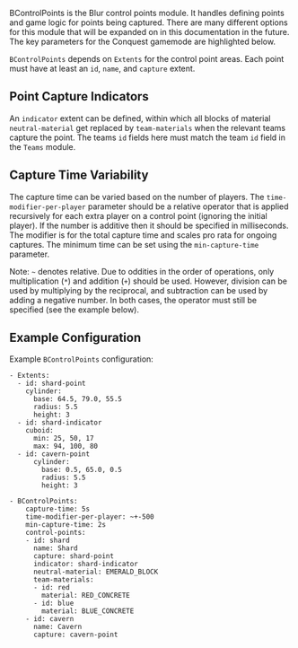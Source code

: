 BControlPoints is the Blur control points module. It handles defining points and game logic for points being captured. There are many different options for this module that will be expanded on in this documentation in the future. The key parameters for the Conquest gamemode are highlighted below.

`BControlPoints` depends on `Extents` for the control point areas. Each point must have at least an `id`, `name`, and `capture` extent.

## Point Capture Indicators
An `indicator` extent can be defined, within which all blocks of material `neutral-material` get replaced by `team-materials` when the relevant teams capture the point. The teams `id` fields here must match the team `id` field in the `Teams` module.

## Capture Time Variability
The capture time can be varied based on the number of players. The `time-modifier-per-player` parameter should be a relative operator that is applied recursively for each extra player on a control point (ignoring the initial player). If the number is additive then it should be specified in milliseconds. The modifier is for the total capture time and scales pro rata for ongoing captures. The minimum time can be set using the `min-capture-time` parameter.

Note: `~` denotes relative. Due to oddities in the order of operations, only multiplication (`*`) and addition (`+`) should be used. However, division can be used by multiplying by the reciprocal, and subtraction can be used by adding a negative number. In both cases, the operator must still be specified (see the example below).

## Example Configuration
Example `BControlPoints` configuration:

```
- Extents:
  - id: shard-point
    cylinder:
      base: 64.5, 79.0, 55.5
      radius: 5.5
      height: 3
  - id: shard-indicator
    cuboid:
      min: 25, 50, 17
      max: 94, 100, 80
  - id: cavern-point
      cylinder:
        base: 0.5, 65.0, 0.5
        radius: 5.5
        height: 3

- BControlPoints:
    capture-time: 5s
    time-modifier-per-player: ~+-500
    min-capture-time: 2s
    control-points:
    - id: shard
      name: Shard
      capture: shard-point
      indicator: shard-indicator
      neutral-material: EMERALD_BLOCK
      team-materials:
      - id: red
        material: RED_CONCRETE
      - id: blue
        material: BLUE_CONCRETE
    - id: cavern
      name: Cavern
      capture: cavern-point
```
